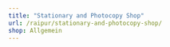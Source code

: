 ```yaml
---
title: "Stationary and Photocopy Shop"
url: /raipur/stationary-and-photocopy-shop/
shop: Allgemein
---
```

